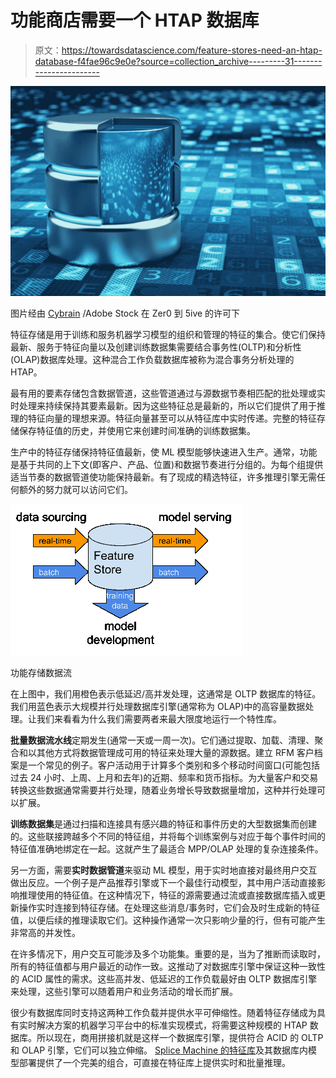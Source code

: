 # 功能商店需要一个 HTAP 数据库

> 原文：<https://towardsdatascience.com/feature-stores-need-an-htap-database-f4fae96c9e0e?source=collection_archive---------31----------------------->

![](img/eb9e988e242d270cef0f47a65daa7920.png)

图片经由 [Cybrain](https://stock.adobe.com/contributor/200906733/cybrain?load_type=author&prev_url=detail) /Adobe Stock 在 Zer0 到 5ive 的许可下

特征存储是用于训练和服务机器学习模型的组织和管理的特征的集合。使它们保持最新、服务于特征向量以及创建训练数据集需要结合事务性(OLTP)和分析性(OLAP)数据库处理。这种混合工作负载数据库被称为混合事务分析处理的 HTAP。

最有用的要素存储包含数据管道，这些管道通过与源数据节奏相匹配的批处理或实时处理来持续保持其要素最新。因为这些特征总是最新的，所以它们提供了用于推理的特征向量的理想来源。特征向量甚至可以从特征库中实时传递。完整的特征存储保存特征值的历史，并使用它来创建时间准确的训练数据集。

生产中的特征存储保持特征值最新，使 ML 模型能够快速进入生产。通常，功能是基于共同的上下文(即客户、产品、位置)和数据节奏进行分组的。为每个组提供适当节奏的数据管道使功能保持最新。有了现成的精选特征，许多推理引擎无需任何额外的努力就可以访问它们。

![](img/f7b4d32b2af5278c61ab10d709a09aa7.png)

功能存储数据流

在上图中，我们用橙色表示低延迟/高并发处理，这通常是 OLTP 数据库的特征。我们用蓝色表示大规模并行处理数据库引擎(通常称为 OLAP)中的高容量数据处理。让我们来看看为什么我们需要两者来最大限度地运行一个特性库。

**批量数据流水线**定期发生(通常一天或一周一次)。它们通过提取、加载、清理、聚合和以其他方式将数据管理成可用的特征来处理大量的源数据。建立 RFM 客户档案是一个常见的例子。客户活动用于计算多个类别和多个移动时间窗口(可能包括过去 24 小时、上周、上月和去年)的近期、频率和货币指标。为大量客户和交易转换这些数据通常需要并行处理，随着业务增长导致数据量增加，这种并行处理可以扩展。

**训练数据集**是通过扫描和连接具有感兴趣的特征和事件历史的大型数据集而创建的。这些联接跨越多个不同的特征组，并将每个训练案例与对应于每个事件时间的特征值准确地绑定在一起。这就产生了最适合 MPP/OLAP 处理的复杂连接条件。

另一方面，需要**实时数据管道**来驱动 ML 模型，用于实时地直接对最终用户交互做出反应。一个例子是产品推荐引擎或下一个最佳行动模型，其中用户活动直接影响推理使用的特征值。在这种情况下，特征的源需要通过流或直接数据库插入或更新操作实时连接到特征存储。在处理这些消息/事务时，它们会及时生成新的特征值，以便后续的推理读取它们。这种操作通常一次只影响少量的行，但有可能产生非常高的并发性。

在许多情况下，用户交互可能涉及多个功能集。重要的是，当为了推断而读取时，所有的特征值都与用户最近的动作一致。这推动了对数据库引擎中保证这种一致性的 ACID 属性的需求。这些高并发、低延迟的工作负载最好由 OLTP 数据库引擎来处理，这些引擎可以随着用户和业务活动的增长而扩展。

很少有数据库同时支持这两种工作负载并提供水平可伸缩性。随着特征存储成为具有实时解决方案的机器学习平台中的标准实现模式，将需要这种规模的 HTAP 数据库。所以现在，商用拼接机就是这样一个数据库引擎，提供符合 ACID 的 OLTP 和 OLAP 引擎，它们可以独立伸缩。 [Splice Machine 的特征库](https://splicemachine.com/product/feature-store/)及其数据库内模型部署提供了一个完美的组合，可直接在特征库上提供实时和批量推理。